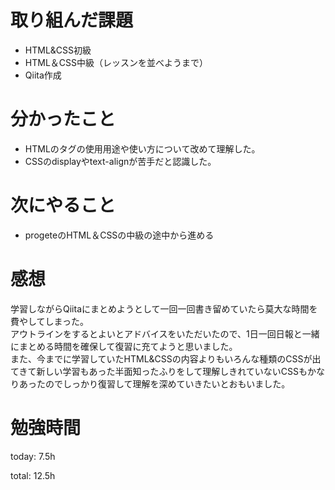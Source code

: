 # 取り組んだ課題
- HTML&CSS初級
- HTML＆CSS中級（レッスンを並べようまで）
- Qiita作成

# 分かったこと
-  HTMLのタグの使用用途や使い方について改めて理解した。
-  CSSのdisplayやtext-alignが苦手だと認識した。

# 次にやること
- progeteのHTML＆CSSの中級の途中から進める

# 感想
学習しながらQiitaにまとめようとして一回一回書き留めていたら莫大な時間を費やしてしまった。  
アウトラインをするとよいとアドバイスをいただいたので、1日一回日報と一緒にまとめる時間を確保して復習に充てようと思いました。  
また、今までに学習していたHTML&CSSの内容よりもいろんな種類のCSSが出てきて新しい学習もあった半面知ったふりをして理解しきれていないCSSもかなりあったのでしっかり復習して理解を深めていきたいとおもいました。


# 勉強時間
today: 7.5h

total: 12.5h
